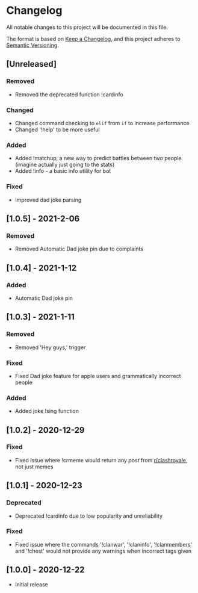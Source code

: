 # Changelog
All notable changes to this project will be documented in this file.

The format is based on [Keep a Changelog](https://keepachangelog.com/en/1.0.0/),
and this project adheres to [Semantic Versioning](https://semver.org/spec/v2.0.0.html).

## [Unreleased]

### Removed
- Removed the deprecated function !cardinfo

### Changed 
- Changed command checking to `elif` from `if` to increase performance
- Changed '!help' to be more useful

### Added

- Added !matchup, a new way to predict battles between two people (imagine actually just going to the stats)
- Added !info - a basic info utility for bot

### Fixed

- Improved dad joke parsing

## [1.0.5] - 2021-2-06

### Removed
- Removed Automatic Dad joke pin due to complaints

## [1.0.4] - 2021-1-12

### Added
- Automatic Dad joke pin

## [1.0.3] - 2021-1-11

### Removed 
- Removed 'Hey guys,' trigger

### Fixed
- Fixed Dad joke feature for apple users and grammatically incorrect people

### Added
- Added joke !sing function

## [1.0.2] - 2020-12-29

### Fixed
- Fixed issue where !crmeme would return any post from [r/clashroyale](https://www.reddit.com/r/clashroyale), not just memes

## [1.0.1] - 2020-12-23

### Deprecated
- Deprecated !cardinfo due to low popularity and unreliability

### Fixed
- Fixed issue where the commands '!clanwar', '!claninfo', '!clanmembers' and '!chest' would not provide any warnings when incorrect tags given

## [1.0.0] - 2020-12-22

- Initial release
